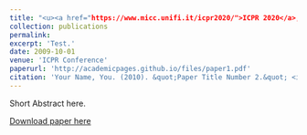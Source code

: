 ```yaml
---
title: "<u><a href="https://www.micc.unifi.it/icpr2020/">ICPR 2020</a>,</u>"
collection: publications
permalink: 
excerpt: 'Test.'
date: 2009-10-01
venue: 'ICPR Conference'
paperurl: 'http://academicpages.github.io/files/paper1.pdf'
citation: 'Your Name, You. (2010). &quot;Paper Title Number 2.&quot; <i>Journal 1</i>. 1(2).'
---
```

Short Abstract here.

[Download paper here](http://academicpages.github.io/files/paper1.pdf)
